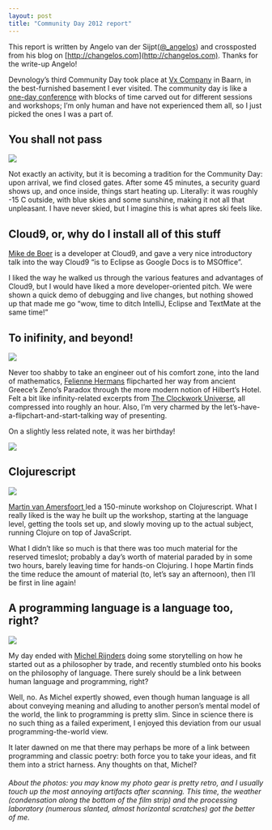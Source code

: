 ```yaml
---
layout: post
title: "Community Day 2012 report"
---
```


This report is written by Angelo van der Sijpt([@_angelos](http://twitter.com/_angelos)) and crossposted from his blog on [http://changelos.com](http://changelos.com). Thanks for the write-up Angelo!

Devnology&rsquo;s third Community Day took place at [Vx Company](http://www.vxcompany.com/) in Baarn, in the best-furnished basement I ever visited. The community day is like a [one-day conference](nl/bijeenkomsten/details/43-community-day-2012) with blocks of time carved out for different sessions and workshops; I&rsquo;m only human and have not experienced them all, so I just picked the ones I was a part of.

## You shall not pass

![](images/stories/Events/communityday/comdayA1.jpg)

Not exactly an activity, but it is becoming a tradition for the Community Day: upon arrival, we find closed gates. After some 45 minutes, a security guard shows up, and once inside, things start heating up. Literally: it was roughly -15 C outside, with blue skies and some sunshine, making it not all that unpleasant. I have never skied, but I imagine this is what apres ski feels like.

## Cloud9, or, why do I install all of this stuff

[Mike de Boer](https://twitter.com/mikedeboer) is a developer at Cloud9, and gave a very nice introductory talk into the way Cloud9&nbsp;&ldquo;is to Eclipse as Google Docs is to MSOffice&rdquo;.

I liked the way he walked us through the various features and advantages of Cloud9, but I would have liked a more developer-oriented pitch. We were shown a quick demo of debugging and live changes, but nothing showed up that made me go &ldquo;wow, time to ditch IntelliJ, Eclipse and TextMate at the same time!&rdquo;

## To inifinity, and beyond!


![](images/stories/Events/communityday/comdayA2.jpg)



Never too shabby to take an engineer out of his comfort zone, into the land of mathematics, [Felienne Hermans](https://twitter.com/felienne) flipcharted her way from ancient Greece&rsquo;s Zeno&rsquo;s Paradox through the more modern notion of Hilbert&rsquo;s Hotel. Felt a bit like infinity-related excerpts from [The Clockwork Universe](http://www.amazon.com/Clockwork-Universe-Newton-Society-ebook/dp/B004GB1TTA), all compressed into roughly an hour. Also, I&rsquo;m very charmed by the let&rsquo;s-have-a-flipchart-and-start-talking way of presenting.

On a slightly less related note, it was her birthday!


![](http://devnology.nl/images/stories/Events/communityday/comdayA3.jpg)



## Clojurescript


![](images/stories/Events/communityday/comdayA4.jpg)



[Martin van Amersfoort ](https://twitter.com/mamersfo)led a 150-minute workshop on Clojurescript. What I really liked is the way he built up the workshop, starting at the language level, getting the tools set up, and slowly moving up to the actual subject, running Clojure on top of JavaScript.

What I didn&rsquo;t like so much is that there was too much material for the reserved timeslot; probably a day&rsquo;s worth of material paraded by in some two hours, barely leaving time for hands-on Clojuring. I hope Martin finds the time reduce the amount of material (to, let&rsquo;s say an afternoon), then I&rsquo;ll be first in line again!

## A programming language is a language too, right?


![](images/stories/Events/communityday/comdayA5.jpg)



My day ended with [Michel Rijnders](https://twitter.com/mrijn) doing some storytelling on how he started out as a philosopher by trade, and recently stumbled onto his books on the philosophy of language. There surely should be a link between human language and programming, right?

Well, no. As Michel expertly showed, even though human language is all about conveying meaning and alluding to another person&rsquo;s mental model of the world, the link to programming is pretty slim. Since in science there is no such thing as a failed experiment, I enjoyed this deviation from our usual programming-the-world view.

It later dawned on me that there may perhaps be more of a link between programming and classic poetry: both force you to take your ideas, and fit them into a strict harness. Any thoughts on that, Michel?

###### About the photos: you may know my photo gear is pretty retro, and I usually touch up the most annoying artifacts after scanning. This time, the weather (condensation along the bottom of the film strip) and the processing laboratory (numerous slanted, almost horizontal scratches) got the better of me.
